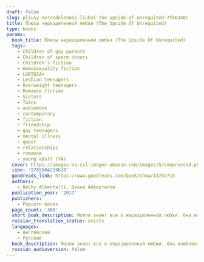 ```yaml
---
draft: false
slug: pliusy-nerazdelennoi-liubvi-the-upside-of-unrequited-7f66348c
title: Плюсы неразделенной любви (The Upside Of Unrequited)
type: books
params:
  book_title: Плюсы неразделенной любви (The Upside Of Unrequited)
  tags:
    - Children of gay parents
    - Children of sperm donors
    - Children's fiction
    - Homosexuality fiction
    - LGBTQIA+
    - Lesbian teenagers
    - Overweight teenagers
    - Romance fiction
    - Sisters
    - Twins
    - audiobook
    - contemporary
    - fiction
    - friendship
    - gay teenagers
    - mental illness
    - queer
    - relationships
    - romance
    - young adult (YA)
  cover: https://images-na.ssl-images-amazon.com/images/S/compressed.photo.goodreads.com/books/1487956734i/30653853.jpg
  isbn: '9785604219638'
  goodreads_link: https://www.goodreads.com/book/show/43702718
  authors:
    - Becky Albertalli, Бекки Алберталли
  publication_year: '2017'
  publishers:
    - Popcorn books
  page_count: '360'
  short_book_description: Молли знает все о неразделенной любви. Она влюблялась двадцать шесть раз и всякий раз — безответно. Но парни и не догадываются о ее чувствах, ведь она очень осторожна. А как иначе? Толстые девчонки не могут рисковать...
  russian_translation_status: exists
  languages:
    - Английский
    - Русский
  book_description: Молли знает все о неразделенной любви. Она влюблялась двадцать шесть раз и всякий раз — безответно. Но парни и не догадываются о ее чувствах, ведь она очень осторожна. А как иначе? Толстые девчонки не могут рисковать. Однако сестра Молли, Кэсси, настаивает, что ей давно пора повзрослеть и перестать бояться отказов. Кэсси пытается свести Молли с красавчиком Уиллом, который проявляет к ней интерес. Есть только одна проблема — неуклюжий гик Рид, коллега Молли, — он никак не выходит у нее из головы. Но Рид — совсем не ее типаж, и она никогда в него не влюбится. Так ведь?..
  russian_audioversion: false
---
```

